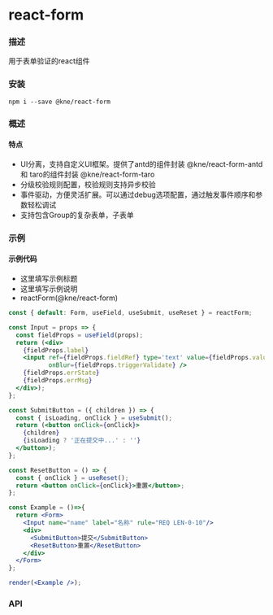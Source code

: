 
# react-form


### 描述

用于表单验证的react组件


### 安装

```shell
npm i --save @kne/react-form
```


### 概述

#### 特点

* UI分离，支持自定义UI框架。提供了antd的组件封装 @kne/react-form-antd 和 taro的组件封装 @kne/react-form-taro
* 分级校验规则配置，校验规则支持异步校验
* 事件驱动，方便灵活扩展。可以通过debug选项配置，通过触发事件顺序和参数轻松调试
* 支持包含Group的复杂表单，子表单


### 示例

#### 示例代码

- 这里填写示例标题
- 这里填写示例说明
- reactForm(@kne/react-form)

```jsx
const { default: Form, useField, useSubmit, useReset } = reactForm;

const Input = props => {
  const fieldProps = useField(props);
  return (<div>
    {fieldProps.label}
    <input ref={fieldProps.fieldRef} type='text' value={fieldProps.value || ''} onChange={fieldProps.onChange}
           onBlur={fieldProps.triggerValidate} />
    {fieldProps.errState}
    {fieldProps.errMsg}
  </div>);
};

const SubmitButton = ({ children }) => {
  const { isLoading, onClick } = useSubmit();
  return (<button onClick={onClick}>
    {children}
    {isLoading ? '正在提交中...' : ''}
  </button>);
};

const ResetButton = () => {
  const { onClick } = useReset();
  return <button onClick={onClick}>重置</button>;
};

const Example = ()=>{
  return <Form>
    <Input name="name" label="名称" rule="REQ LEN-0-10"/>
    <div>
      <SubmitButton>提交</SubmitButton>
      <ResetButton>重置</ResetButton>
    </div>
  </Form>
};

render(<Example />);

```


### API


